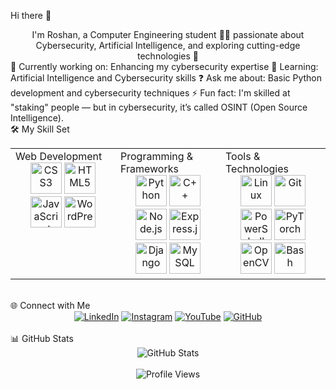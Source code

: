 Hi there 👋
<div align="center">I'm Roshan, a Computer Engineering student 👨‍💻 passionate about Cybersecurity, Artificial Intelligence, and exploring cutting-edge technologies 🚀</div>
🔭 Currently working on: Enhancing my cybersecurity expertise
🌱 Learning: Artificial Intelligence and Cybersecurity skills
❓ Ask me about: Basic Python development and cybersecurity techniques
⚡ Fun fact: I'm skilled at "staking" people — but in cybersecurity, it’s called OSINT (Open Source Intelligence).
<br/>
🛠️ My Skill Set
<table><tr><td valign="top" width="33%">
Web Development
<div align="center"> <a href="https://www.w3schools.com/css/" target="_blank"><img src="https://profilinator.rishav.dev/skills-assets/css3-original-wordmark.svg" alt="CSS3" height="50" /></a> <a href="https://en.wikipedia.org/wiki/HTML5" target="_blank"><img src="https://profilinator.rishav.dev/skills-assets/html5-original-wordmark.svg" alt="HTML5" height="50" /></a> <a href="https://www.javascript.com/" target="_blank"><img src="https://profilinator.rishav.dev/skills-assets/javascript-original.svg" alt="JavaScript" height="50" /></a> <a href="https://wordpress.com/" target="_blank"><img src="https://profilinator.rishav.dev/skills-assets/wordpress.png" alt="WordPress" height="50" /></a> </div> </td><td valign="top" width="33%">
Programming & Frameworks
<div align="center"> <a href="https://www.python.org/" target="_blank"><img src="https://profilinator.rishav.dev/skills-assets/python-original.svg" alt="Python" height="50" /></a> <a href="https://www.cplusplus.com/" target="_blank"><img src="https://profilinator.rishav.dev/skills-assets/cplusplus-original.svg" alt="C++" height="50" /></a> <a href="https://nodejs.org/" target="_blank"><img src="https://profilinator.rishav.dev/skills-assets/nodejs-original-wordmark.svg" alt="Node.js" height="50" /></a> <a href="https://expressjs.com/" target="_blank"><img src="https://profilinator.rishav.dev/skills-assets/express-original-wordmark.svg" alt="Express.js" height="50" /></a> <a href="https://www.djangoproject.com/" target="_blank"><img src="https://profilinator.rishav.dev/skills-assets/django-original.svg" alt="Django" height="50" /></a> <a href="https://www.mysql.com/" target="_blank"><img src="https://profilinator.rishav.dev/skills-assets/mysql-original-wordmark.svg" alt="MySQL" height="50" /></a> </div> </td><td valign="top" width="33%">
Tools & Technologies
<div align="center"> <a href="https://www.linux.org/" target="_blank"><img src="https://profilinator.rishav.dev/skills-assets/linux-original.svg" alt="Linux" height="50" /></a> <a href="https://github.com/" target="_blank"><img src="https://profilinator.rishav.dev/skills-assets/git-scm-icon.svg" alt="Git" height="50" /></a> <a href="https://docs.microsoft.com/en-us/powershell/" target="_blank"><img src="https://profilinator.rishav.dev/skills-assets/powershell.png" alt="PowerShell" height="50" /></a> <a href="https://pytorch.org/" target="_blank"><img src="https://profilinator.rishav.dev/skills-assets/pytorch-icon.svg" alt="PyTorch" height="50" /></a> <a href="https://opencv.org/" target="_blank"><img src="https://profilinator.rishav.dev/skills-assets/opencv-icon.svg" alt="OpenCV" height="50" /></a> <a href="https://www.gnu.org/software/bash/" target="_blank"><img src="https://profilinator.rishav.dev/skills-assets/gnu_bash-icon.svg" alt="Bash" height="50" /></a> </div> </td></tr></table> <br/>
🌐 Connect with Me
<div align="center"> <a href="https://linkedin.com/in/roshanajith" target="_blank"><img src="https://img.shields.io/badge/linkedin-%231E77B5.svg?&style=for-the-badge&logo=linkedin&logoColor=white" alt="LinkedIn" /></a> <a href="https://instagram.com/roshanajith_7988" target="_blank"><img src="https://img.shields.io/badge/instagram-%23000000.svg?&style=for-the-badge&logo=instagram&logoColor=white" alt="Instagram" /></a> <a href="https://www.youtube.com/user/CyberRaas" target="_blank"><img src="https://img.shields.io/badge/youtube-%23EE4831.svg?&style=for-the-badge&logo=youtube&logoColor=white" alt="YouTube" /></a> <a href="https://github.com/DevRaas" target="_blank"><img src="https://img.shields.io/badge/github-%2324292e.svg?&style=for-the-badge&logo=github&logoColor=white" alt="GitHub" /></a> </div> <br/>
📊 GitHub Stats
<div align="center"><img src="https://github-readme-stats.vercel.app/api?username=DevRaas&show_icons=true&count_private=true&hide_border=true" alt="GitHub Stats" /></div> <br/> <div align="center"> <img src="https://komarev.com/ghpvc/?username=DevRaas&&style=flat-square" alt="Profile Views" /> </div> <br/>
